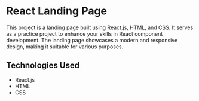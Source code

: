 # React Landing Page

This project is a landing page built using React.js, HTML, and CSS. It serves as a practice project to enhance your skills in React component development. The landing page showcases a modern and responsive design, making it suitable for various purposes.

## Technologies Used

- React.js
- HTML
- CSS
